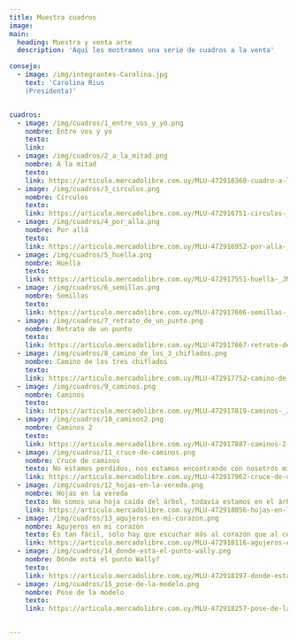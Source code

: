 ```yaml
---
title: Muestra cuadros
image:
main:
  heading: Muestra y venta arte
  description: 'Aquí les mostramos una serie de cuadros a la venta'

consejo:
  - image: /img/integrantes-Carolina.jpg
    text: 'Carolina Rius
    (Presidenta)'


cuadros:
  - image: /img/cuadros/1_entre_vos_y_yo.png
    nombre: Entre vos y yo
    texto:
    link:
  - image: /img/cuadros/2_a_la_mitad.png
    nombre: A la mitad
    texto:
    link: https://articulo.mercadolibre.com.uy/MLU-472916360-cuadro-a-la-mitad-huellas-_JM?quantity=1&variation=58323379139
  - image: /img/cuadros/3_circulos.png
    nombre: Círculos
    texto:
    link: https://articulo.mercadolibre.com.uy/MLU-472916751-circulos-_JM?quantity=1&variation=58323763787
  - image: /img/cuadros/4_por_alla.png
    nombre: Por allá
    texto:
    link: https://articulo.mercadolibre.com.uy/MLU-472916952-por-alla-_JM
  - image: /img/cuadros/5_huella.png
    nombre: Huella
    texto:
    link: https://articulo.mercadolibre.com.uy/MLU-472917551-huella-_JM
  - image: /img/cuadros/6_semillas.png
    nombre: Semillas
    texto:
    link: https://articulo.mercadolibre.com.uy/MLU-472917606-semillas-_JM
  - image: /img/cuadros/7_retrato_de_un_punto.png
    nombre: Retrato de un punto
    texto:
    link: https://articulo.mercadolibre.com.uy/MLU-472917667-retrato-de-un-punto-_JM
  - image: /img/cuadros/8_camino_de_los_3_chiflados.png
    nombre: Camino de los tres chiflados
    texto:
    link: https://articulo.mercadolibre.com.uy/MLU-472917752-camino-de-los-tres-chiflados-_JM
  - image: /img/cuadros/9_caminos.png
    nombre: Caminos
    texto:
    link: https://articulo.mercadolibre.com.uy/MLU-472917819-caminos-_JM
  - image: /img/cuadros/10_caminos2.png
    nombre: Caminos 2
    texto:
    link: https://articulo.mercadolibre.com.uy/MLU-472917887-caminos-2-_JM
  - image: /img/cuadros/11_cruce-de-caminos.png
    nombre: Cruce de caminos
    texto: No estamos perdidos, nos estamos encontrando con nosotros mismos
    link: https://articulo.mercadolibre.com.uy/MLU-472917962-cruce-de-caminos-_JM
  - image: /img/cuadros/12_hojas-en-la-vereda.png
    nombre: Hojas en la vereda
    texto: No somos una hoja caída del árbol, todavía estamos en el árbol
    link: https://articulo.mercadolibre.com.uy/MLU-472918056-hojas-en-la-vereda-_JM
  - image: /img/cuadros/13_agujeros-en-mi-corazon.png
    nombre: Agujeros en mi corazón
    texto: Es tan fácil, solo hay que escuchar más al corazón que al cerebro
    link: https://articulo.mercadolibre.com.uy/MLU-472918116-agujeros-en-mi-corazon-_JM
  - image: /img/cuadros/14_donde-esta-el-punto-wally.png
    nombre: Dónde está el punto Wally?
    texto:
    link: https://articulo.mercadolibre.com.uy/MLU-472918197-donde-esta-el-punto-wally-_JM
  - image: /img/cuadros/15_pose-de-la-modelo.png
    nombre: Pose de la modelo
    texto:
    link: https://articulo.mercadolibre.com.uy/MLU-472918257-pose-de-la-modelo-JM


---
```

